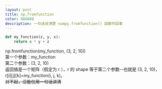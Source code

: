 ```yaml
---
layout: post
title: np.fromfunction
color: 888888
description: 一句话说清楚 numpy.fromfunction() 函数咋回事
---
```


```python
def my_function(z, y, x):
    return x * y + z
```

np.fromfunction(my_function, (3, 2, 10))  
第一个参数：my_function  
第二个参数：(3, 2, 10)  
返回值是一个矩阵（假定为 r ），r 的 shape 等于第二个参数--也就是 (3, 2, 10)，r[i][j][k]=my_function(i, j, k)。  
~~对不起，没能仅用一句话讲清~~  
